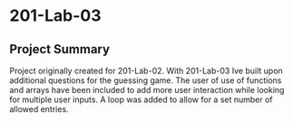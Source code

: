 # 201-Lab-03 #

 ## Project Summary ##
 
 Project originally created for 201-Lab-02.  With 201-Lab-03 Ive built upon additional questions for the guessing game.  The user of use of functions and arrays have been included to add more user interaction while looking for multiple user inputs. A loop was added to allow for a set number of allowed entries.

